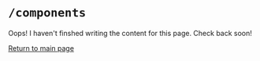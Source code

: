# `/components`

Oops! I haven't finshed writing the content for this page. Check back soon!

[Return to main page](/README.md)

